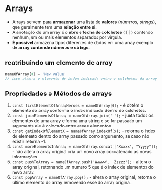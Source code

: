 # Arrays
- Arrays servem para **armazenar** uma lista de **valores** (_números, strings_), que geralmente tem uma **relação entre si**.
 - A anotação de um array é o **abre e fecha de colchetes** ( [ ] ) contendo nenhum, um ou mais elementos separados por vírgula.
- **É possível** armazena tipos diferentes de dados em uma array exemplo de **array contendo números e strings**.

## reatribuindo um elemento de array
```js
nameOfArray[0] = 'New value'
// isso altera o elemento do index indicado entre o colchetes da array original.
```

## Propriedades e Métodos de arrays

1. `const firstElementOfArrayHeroes = nameOfArray[0];` - é obtém o elemento do array conforme o index indicado dentro do colchetes.
2. `const joinElementsOfArray = nameOfArray.join('-');` - junta todos os elementos de uma array e forma uma string e se for passado um argumente ele é colocado entre esses elementos.
3. `const getIndexOfElementX = nameOfArray.indexOf(x);` - retorna o index do elemento dentro do array passado como argumento, se caso não existir retorna -1.
4. `const moreElementsInArray = nameOfArray.concat(["Xxxxx", "Yyyyy"]);` - não altera o array original cria um novo array concatenado as novas informações.
5. `const pushToArray = nameOfArray.push('Wwwww', 'Zzzzz');` - altera o array original, retornando um numero 5 que é o index de elementos do novo array.
6. `const popArray = nameOfArray.pop();` - altera o array original, retorna o último elemento do array removendo esse do array original.
